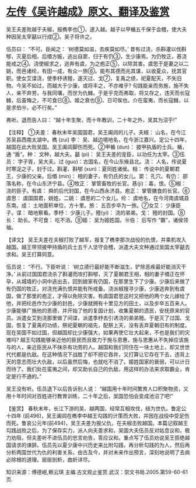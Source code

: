 # [左传《吴许越成》原文、翻译及鉴赏](https://www.vrrw.net/wx/14009.html)

吴王夫差败越于夫椒，报檇李也①，遂入越。越子以甲楯五千保于会稽，使大夫种因吴太宰嚭以行成②。吴子将许之。

伍员曰： “不可。臣闻之： ‘树德莫如滋，去疾莫如尽。’ 昔有过浇，杀斟灌以伐斟郇，灭夏后相，后缗方娠，逃出自窦，归于有仍③，生少康焉。为仍牧正，惎浇能戒之④。浇使椒求之，逃奔有虞，为之庖正⑤，以除其害。虞思于是妻之以二姚，而邑诸纶，有田一成，有众一旅⑥。能布其德而兆其谋，以收夏众，抚其官职。使女艾谍浇，使季杼诱豷，遂灭过、戈⑦，复禹之绩，祀夏配天，不失旧物。今吴不如过，而越大于少康，或将丰之，不亦难乎? 句践能亲而务施，施不失人，亲不弃劳，与我同壤，而世为仇雠。于是乎克而弗取，将又存之，违天而长寇雠，后虽悔之，不可食已⑧。姬之衰也⑨，日可俟也。介在蛮夷，而长寇雠，以是求伯⑩，必不行矣。”

弗听。退而告人曰： “越十年生聚，而十年教训，二十年之外，吴其为沼乎!”



【注释】 ①夫差： 春秋末年吴国国君，吴王阖闾的儿子。夫椒： 山名，在今江苏吴县西南太湖中。檇 (zui) 李： 吴、越边境地名，在今浙江嘉兴。定公十四年，越国在此大败吴国。吴王阖闾脚伤而死。②甲楯 (dun)： 披甲执盾的士兵。楯，通 “盾”。种： 文种，越大夫。嚭 (pi)： 吴王夫差的宠臣，以功任为太宰。③伍员： 字子胥，吴大夫。过 (guo)：古国名，在今山东掖县北。浇： 人名，传说夏时寒浞之子，封于过。斟灌、斟郇 (xun)：夏同姓诸侯。相： 传说中的夏朝君王，少康的父亲。后缗 (min)： 相的妻子，有仍氏的女儿。窦： 孔穴。有仍： 部落名称，在今山东济宁县。④牧正： 掌管畜牧的长官。惎(ji)：毒，恨。⑤椒： 浇的臣子。有虞： 舜的后代封国，在今山西永济县。庖正： 掌管膳食的长官。⑥虞思： 虞国国君，姚姓。二姚： 虞思的二个女儿。纶： 虞地名，在今河南虞城县东南。成： 土地面积单位，方十里。旅： 五百步卒为一旅。⑦女艾： 少康臣子。谍： 暗地察看。季杼： 少康儿子。豷(yi)： 浇的弟弟。戈： 豷的封国。⑧长： 助长。不可食： 吃不消。⑨姬： 吴为姬姓国。⑩伯： 后写作 “霸”，诸侯领袖。

【译文】 吴王夫差在夫椒打败了越军，报复了檇李那次战役的仇恨，并乘机攻入越国。越王带领披甲持盾的兵士五千人坚守会稽，派遣大夫文种通过吴国太宰嚭去求和。吴王打算同意。

伍员说： “不行。下臣听说： ‘树立德行最好能不断滋生，铲除恶疾最好能消灭干净。’ 从前过国国君浇杀了斟灌而攻打斟郇，灭了夏朝君王相，相的妻子缗正在怀孕，从城墙的小洞中逃出去，回到娘家有仍国，在那里生下了少康。少康后来做了有仍国的牧正，对浇充满仇恨并能有所戒备。浇派椒搜寻少康，少康逃奔到有虞国，做了那里的庖正，才得以免除灾害。有虞国君思这时又把他的两个女儿嫁给了他，并把纶邑作为少康的封邑，少康就拥有十里见方的田土，以及步卒五百来人。少康能够广施他的恩德，并开始了他的复国计划，收集夏朝的遗民，安抚原来的官员。派遣女艾到浇那里做了间谍，派遣季杼去引诱浇的弟弟豷。于是灭了过国、戈国，恢复了夏禹的功绩，祭祀夏朝的祖先，配祭上天，没有丢弃夏朝旧有的制度。现在吴国不如过国，但越国却比少康强大，如果再使它壮大起来，不也是我们的灾难吗? 越王勾践能够亲近他的臣民而且致力于施与恩惠，施与恩惠从不失掉应该施与的人，亲近臣民从不抹杀有功劳的人。越国和我们同住在一块土地上，却又世世代代都是仇敌。在这种情况下战胜了却不把它吞并，又打算让它存在下去，违背上天的意志而壮大仇敌，以后虽然后悔，也就吃不消了。姬姓国家的衰弱，可以计日而待了。我们处在蛮夷之间，却又助长自己的仇敌，用这样的办法来求取霸业，肯定是行不通的。”

吴王没有听。伍员退下以后告诉别人说： “越国用十年时间繁育人口积聚物资，又用十年时间对百姓进行教育训练，二十年之后，吴国恐怕会变成池沼了吧!”

【鉴赏】 春秋末年，长江下游的吴、越两国，经常互相攻伐，结为世仇。鲁定公十四年 (前496)，吴王阖闾在檇李中越王勾践的计策而大败，并因在战役中受足伤而死。鲁哀公元年(前494)，吴王夫差为报父仇，在夫椒击败越国。本篇记叙越王勾践战败之后，为了保存实力，派人向夫差求和，吴国大夫伍员反对姑息议和，极力劝阻，但夫差听不进伍员的忠言劝告，答应议和。重点写了伍员劝说吴王拒绝越国请求的谏辞。伍员先以夏少康中兴历史来比附勾践，再分析勾践的为人，然后再分析两国世代为仇的利害关系，由古及今，并对未来作出预言，深刻地说明了去病必除根的道理。层层剖析，曲折详尽。

知识来源：傅德岷,赖云琪 主编.古文观止鉴赏.武汉：崇文书局.2005.第59-60-61页.

